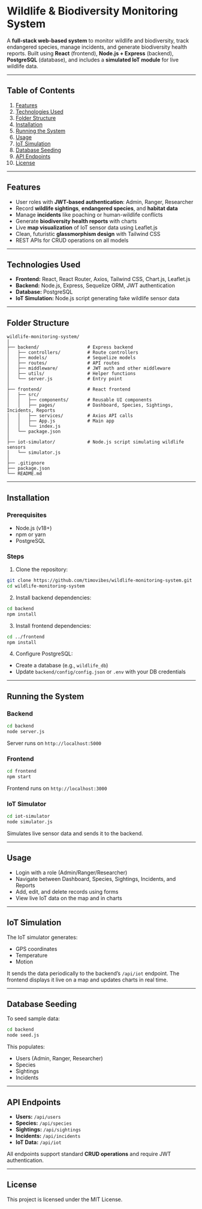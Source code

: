 # Wildlife & Biodiversity Monitoring System

A **full-stack web-based system** to monitor wildlife and biodiversity, track endangered species, manage incidents, and generate biodiversity health reports. Built using **React** (frontend), **Node.js + Express** (backend), **PostgreSQL** (database), and includes a **simulated IoT module** for live wildlife data.

---

## Table of Contents

1. [Features](#features)
2. [Technologies Used](#technologies-used)
3. [Folder Structure](#folder-structure)
4. [Installation](#installation)
5. [Running the System](#running-the-system)
6. [Usage](#usage)
7. [IoT Simulation](#iot-simulation)
8. [Database Seeding](#database-seeding)
9. [API Endpoints](#api-endpoints)
10. [License](#license)

---

## Features

* User roles with **JWT-based authentication**: Admin, Ranger, Researcher
* Record **wildlife sightings**, **endangered species**, and **habitat data**
* Manage **incidents** like poaching or human-wildlife conflicts
* Generate **biodiversity health reports** with charts
* Live **map visualization** of IoT sensor data using Leaflet.js
* Clean, futuristic **glassmorphism design** with Tailwind CSS
* REST APIs for CRUD operations on all models

---

## Technologies Used

* **Frontend:** React, React Router, Axios, Tailwind CSS, Chart.js, Leaflet.js
* **Backend:** Node.js, Express, Sequelize ORM, JWT authentication
* **Database:** PostgreSQL
* **IoT Simulation:** Node.js script generating fake wildlife sensor data

---

## Folder Structure

```
wildlife-monitoring-system/
│
├── backend/                  # Express backend
│   ├── controllers/          # Route controllers
│   ├── models/               # Sequelize models
│   ├── routes/               # API routes
│   ├── middleware/           # JWT auth and other middleware
│   ├── utils/                # Helper functions
│   └── server.js             # Entry point
│
├── frontend/                 # React frontend
│   ├── src/
│   │   ├── components/       # Reusable UI components
│   │   ├── pages/            # Dashboard, Species, Sightings, Incidents, Reports
│   │   ├── services/         # Axios API calls
│   │   ├── App.js            # Main app
│   │   └── index.js
│   └── package.json
│
├── iot-simulator/            # Node.js script simulating wildlife sensors
│   └── simulator.js
│
├── .gitignore
├── package.json
└── README.md
```

---

## Installation

### Prerequisites

* Node.js (v18+)
* npm or yarn
* PostgreSQL

### Steps

1. Clone the repository:

```bash
git clone https://github.com/timovibes/wildlife-monitoring-system.git
cd wildlife-monitoring-system
```

2. Install backend dependencies:

```bash
cd backend
npm install
```

3. Install frontend dependencies:

```bash
cd ../frontend
npm install
```

4. Configure PostgreSQL:

* Create a database (e.g., `wildlife_db`)
* Update `backend/config/config.json` or `.env` with your DB credentials

---

## Running the System

### Backend

```bash
cd backend
node server.js
```

Server runs on `http://localhost:5000`

### Frontend

```bash
cd frontend
npm start
```

Frontend runs on `http://localhost:3000`

### IoT Simulator

```bash
cd iot-simulator
node simulator.js
```

Simulates live sensor data and sends it to the backend.

---

## Usage

* Login with a role (Admin/Ranger/Researcher)
* Navigate between Dashboard, Species, Sightings, Incidents, and Reports
* Add, edit, and delete records using forms
* View live IoT data on the map and in charts

---

## IoT Simulation

The IoT simulator generates:

* GPS coordinates
* Temperature
* Motion

It sends the data periodically to the backend’s `/api/iot` endpoint. The frontend displays it live on a map and updates charts in real time.

---

## Database Seeding

To seed sample data:

```bash
cd backend
node seed.js
```

This populates:

* Users (Admin, Ranger, Researcher)
* Species
* Sightings
* Incidents

---

## API Endpoints

* **Users:** `/api/users`
* **Species:** `/api/species`
* **Sightings:** `/api/sightings`
* **Incidents:** `/api/incidents`
* **IoT Data:** `/api/iot`

All endpoints support standard **CRUD operations** and require JWT authentication.

---

## License

This project is licensed under the MIT License.
